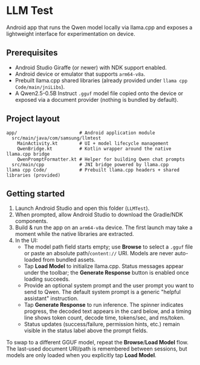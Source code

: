# LLM Test

Android app that runs the Qwen model locally via llama.cpp and exposes a lightweight interface for experimentation on device.

## Prerequisites

- Android Studio Giraffe (or newer) with NDK support enabled.
- Android device or emulator that supports `arm64-v8a`.
- Prebuilt llama.cpp shared libraries (already provided under `llama cpp Code/main/jniLibs`).
- A Qwen2.5-0.5B Instruct `.gguf` model file copied onto the device or exposed via a document provider (nothing is bundled by default).

## Project layout

```
app/                       # Android application module
  src/main/java/com/samsung/llmtest
    MainActivity.kt        # UI + model lifecycle management
    QwenBridge.kt          # Kotlin wrapper around the native llama.cpp bridge
    QwenPromptFormatter.kt # Helper for building Qwen chat prompts
  src/main/cpp             # JNI bridge powered by llama.cpp
llama cpp Code/            # Prebuilt llama.cpp headers + shared libraries (provided)
```

## Getting started

1. Launch Android Studio and open this folder (`LLMTest`).
2. When prompted, allow Android Studio to download the Gradle/NDK components.
3. Build & run the app on an `arm64-v8a` device. The first launch may take a moment while the native libraries are extracted.
4. In the UI:
    - The model path field starts empty; use **Browse** to select a `.gguf` file or paste an absolute path/`content://` URI. Models are never auto-loaded from bundled assets.
    - Tap **Load Model** to initialize llama.cpp. Status messages appear under the toolbar; the **Generate Response** button is enabled once loading succeeds.
    - Provide an optional system prompt and the user prompt you want to send to Qwen. The default system prompt is a generic "helpful assistant" instruction.
    - Tap **Generate Response** to run inference. The spinner indicates progress, the decoded text appears in the card below, and a timing line shows token count, decode time, tokens/sec, and ms/token.
    - Status updates (success/failure, permission hints, etc.) remain visible in the status label above the prompt fields.

To swap to a different GGUF model, repeat the **Browse**/**Load Model** flow. The last-used document URI/path is remembered between sessions, but models are only loaded when you explicitly tap **Load Model**.
